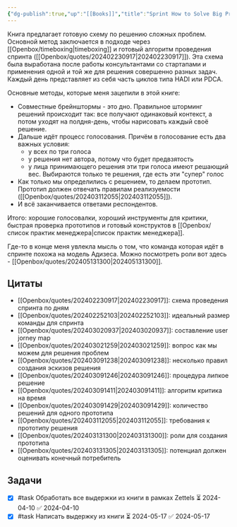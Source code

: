 ```yaml
---
{"dg-publish":true,"up":"[[Books]]","title":"Sprint How to Solve Big Problems and Test New Ideas in Just Five Days","category":"book","status":"Completed","tags":["books"],"rating":3,"date":"2024-02-22","modified_at":"2024-05-15T17:44:02+03:00","dg-path":"/books/Sprint How to Solve Big Problems and Test New Ideas in Just Five Days.md","permalink":"/books/sprint-how-to-solve-big-problems-and-test-new-ideas-in-just-five-days/","dgPassFrontmatter":true}
---
```






Книга предлагает готовую схему по решению сложных проблем. Основной метод заключается в подходе через [[Openbox/timeboxing\|timeboxing]] и готовый алгоритм проведения спринта ([[Openbox/quotes/202402230917\|202402230917]]). Эта схема была выработана после работы консультантами со стартапами и применения одной и той же для решения совершенно разных задач. Каждый день представляет из себя часть циклов типа HADI или PDCA.

Основные методы, которые меня зацепили в этой книге:
- Совместные брейнштормы - это дно. Правильное шторминг решений происходит так: все получают одинаковый контекст, а потом уходят на полдня-день, чтобы нарисовать каждый своё решение.
- Дальше идёт процесс голосования. Причём в голосование есть два важных условия:
    - у всех по три голоса
    - у решения нет автора, потому что будет предвзятость
    - у лица принимающего решения эти три голоса имеют решающий вес. Выбираются только те решения, где есть эти "супер" голос
- Как только мы определились с решением, то делаем прототип. Прототип должен отвечать правилам реализуемости ([[Openbox/quotes/202403112055\|202403112055]]).
- И всё заканчивается ответами респондентов.

Итого: хорошие голосовалки, хороший инструменты для критики, быстрая проверка прототипов и готовый конструктов в [[Openbox/список практик менеджера\|список практик менеджера]].

Где-то в конце меня увлекла мысль о том, что команда которая идёт в спринте похожа на модель Адизеса. Можно посмотреть роли вот здесь - [[Openbox/quotes/202405131300\|202405131300]].


## Цитаты

- [[Openbox/quotes/202402230917\|202402230917]]: схема проведения спринта по дням
- [[Openbox/quotes/202402252103\|202402252103]]: идеальный размер команды для спринта
- [[Openbox/quotes/202403020937\|202403020937]]: составление user jorney map
- [[Openbox/quotes/202403021259\|202403021259]]: вопрос как мы можем для решения проблем
- [[Openbox/quotes/202403091238\|202403091238]]: несколько правил создания эскизов решения
- [[Openbox/quotes/202403091246\|202403091246]]: процедура липкое решение
- [[Openbox/quotes/202403091411\|202403091411]]: алгоритм критика на время
- [[Openbox/quotes/202403091429\|202403091429]]: количество решений для одного прототипа
- [[Openbox/quotes/202403112055\|202403112055]]: требования к прототипу решения
- [[Openbox/quotes/202403131300\|202403131300]]: роли для создания прототипа
- [[Openbox/quotes/202403131305\|202403131305]]: потенциал должен оценивать конечный потребитель


## Задачи

- [x] #task Обработать все выдержки из книги в рамках Zettels ⏳ 2024-04-10 ✅ 2024-04-10
- [x] #task Написать выдержку из книги ⏳ 2024-05-17 ✅ 2024-05-17
